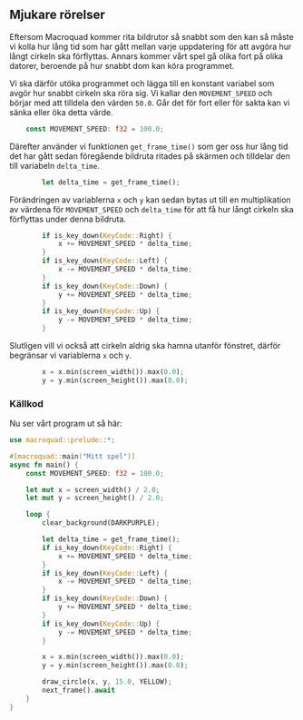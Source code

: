 ## Mjukare rörelser

Eftersom Macroquad kommer rita bildrutor så snabbt som den kan så måste vi
kolla hur lång tid som har gått mellan varje uppdatering för att avgöra hur
långt cirkeln ska förflyttas. Annars kommer vårt spel gå olika fort på olika
datorer, beroende på hur snabbt dom kan köra programmet.

Vi ska därför utöka programmet och lägga till en konstant variabel som avgör
hur snabbt cirkeln ska röra sig. Vi kallar den `MOVEMENT_SPEED` och börjar med
att tilldela den värden `50.0`. Går det för fort eller för sakta kan vi sänka
eller öka detta värde.

```rust
    const MOVEMENT_SPEED: f32 = 100.0;
```

Därefter använder vi funktionen `get_frame_time()` som ger oss hur lång tid
det har gått sedan föregående bildruta ritades på skärmen och tilldelar den
till variabeln `delta_time`.

```rust
        let delta_time = get_frame_time();
```

Förändringen av variablerna `x` och `y` kan sedan bytas ut till en
multiplikation av värdena för `MOVEMENT_SPEED` och `delta_time` för att få hur
långt cirkeln ska förflyttas under denna bildruta.

```rust
        if is_key_down(KeyCode::Right) {
            x += MOVEMENT_SPEED * delta_time;
        }
        if is_key_down(KeyCode::Left) {
            x -= MOVEMENT_SPEED * delta_time;
        }
        if is_key_down(KeyCode::Down) {
            y += MOVEMENT_SPEED * delta_time;
        }
        if is_key_down(KeyCode::Up) {
            y -= MOVEMENT_SPEED * delta_time;
        }
```

Slutligen vill vi också att cirkeln aldrig ska hamna utanför fönstret, därför
begränsar vi variablerna `x` och `y`.

```rust
        x = x.min(screen_width()).max(0.0);
        y = y.min(screen_height()).max(0.0);
```

### Källkod

Nu ser vårt program ut så här:

```rust
use macroquad::prelude::*;

#[macroquad::main("Mitt spel")]
async fn main() {
    const MOVEMENT_SPEED: f32 = 100.0;

    let mut x = screen_width() / 2.0;
    let mut y = screen_height() / 2.0;

    loop {
        clear_background(DARKPURPLE);

        let delta_time = get_frame_time();
        if is_key_down(KeyCode::Right) {
            x += MOVEMENT_SPEED * delta_time;
        }
        if is_key_down(KeyCode::Left) {
            x -= MOVEMENT_SPEED * delta_time;
        }
        if is_key_down(KeyCode::Down) {
            y += MOVEMENT_SPEED * delta_time;
        }
        if is_key_down(KeyCode::Up) {
            y -= MOVEMENT_SPEED * delta_time;
        }

        x = x.min(screen_width()).max(0.0);
        y = y.min(screen_height()).max(0.0);

        draw_circle(x, y, 15.0, YELLOW);
        next_frame().await
    }
}
```



